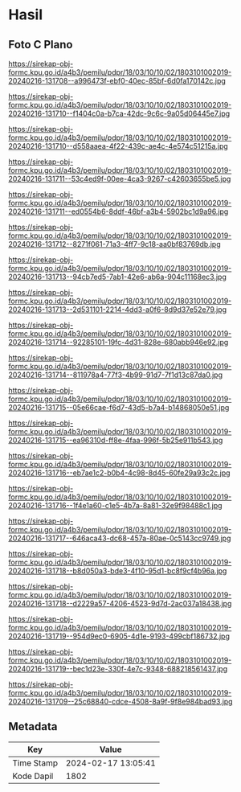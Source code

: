 # Hasil

## Foto C Plano

https://sirekap-obj-formc.kpu.go.id/a4b3/pemilu/pdpr/18/03/10/10/02/1803101002019-20240216-131708--a996473f-ebf0-40ec-85bf-6d0fa170142c.jpg

https://sirekap-obj-formc.kpu.go.id/a4b3/pemilu/pdpr/18/03/10/10/02/1803101002019-20240216-131710--f1404c0a-b7ca-42dc-9c6c-9a05d06445e7.jpg

https://sirekap-obj-formc.kpu.go.id/a4b3/pemilu/pdpr/18/03/10/10/02/1803101002019-20240216-131710--d558aaea-4f22-439c-ae4c-4e574c51215a.jpg

https://sirekap-obj-formc.kpu.go.id/a4b3/pemilu/pdpr/18/03/10/10/02/1803101002019-20240216-131711--53c4ed9f-00ee-4ca3-9267-c42603655be5.jpg

https://sirekap-obj-formc.kpu.go.id/a4b3/pemilu/pdpr/18/03/10/10/02/1803101002019-20240216-131711--ed0554b6-8ddf-46bf-a3b4-5902bc1d9a96.jpg

https://sirekap-obj-formc.kpu.go.id/a4b3/pemilu/pdpr/18/03/10/10/02/1803101002019-20240216-131712--8271f061-71a3-4ff7-9c18-aa0bf83769db.jpg

https://sirekap-obj-formc.kpu.go.id/a4b3/pemilu/pdpr/18/03/10/10/02/1803101002019-20240216-131713--94cb7ed5-7ab1-42e6-ab6a-904c11168ec3.jpg

https://sirekap-obj-formc.kpu.go.id/a4b3/pemilu/pdpr/18/03/10/10/02/1803101002019-20240216-131713--2d531101-2214-4dd3-a0f6-8d9d37e52e79.jpg

https://sirekap-obj-formc.kpu.go.id/a4b3/pemilu/pdpr/18/03/10/10/02/1803101002019-20240216-131714--92285101-19fc-4d31-828e-680abb946e92.jpg

https://sirekap-obj-formc.kpu.go.id/a4b3/pemilu/pdpr/18/03/10/10/02/1803101002019-20240216-131714--811978a4-77f3-4b99-91d7-7f1d13c87da0.jpg

https://sirekap-obj-formc.kpu.go.id/a4b3/pemilu/pdpr/18/03/10/10/02/1803101002019-20240216-131715--05e66cae-f6d7-43d5-b7a4-b14868050e51.jpg

https://sirekap-obj-formc.kpu.go.id/a4b3/pemilu/pdpr/18/03/10/10/02/1803101002019-20240216-131715--ea96310d-ff8e-4faa-996f-5b25e911b543.jpg

https://sirekap-obj-formc.kpu.go.id/a4b3/pemilu/pdpr/18/03/10/10/02/1803101002019-20240216-131716--eb7ae1c2-b0b4-4c98-8d45-60fe29a93c2c.jpg

https://sirekap-obj-formc.kpu.go.id/a4b3/pemilu/pdpr/18/03/10/10/02/1803101002019-20240216-131716--1f4e1a60-c1e5-4b7a-8a81-32e9f98488c1.jpg

https://sirekap-obj-formc.kpu.go.id/a4b3/pemilu/pdpr/18/03/10/10/02/1803101002019-20240216-131717--646aca43-dc68-457a-80ae-0c5143cc9749.jpg

https://sirekap-obj-formc.kpu.go.id/a4b3/pemilu/pdpr/18/03/10/10/02/1803101002019-20240216-131718--b8d050a3-bde3-4f10-95d1-bc8f9cf4b96a.jpg

https://sirekap-obj-formc.kpu.go.id/a4b3/pemilu/pdpr/18/03/10/10/02/1803101002019-20240216-131718--d2229a57-4206-4523-9d7d-2ac037a18438.jpg

https://sirekap-obj-formc.kpu.go.id/a4b3/pemilu/pdpr/18/03/10/10/02/1803101002019-20240216-131719--954d9ec0-6905-4d1e-9193-499cbf186732.jpg

https://sirekap-obj-formc.kpu.go.id/a4b3/pemilu/pdpr/18/03/10/10/02/1803101002019-20240216-131719--bec1d23e-330f-4e7c-9348-688218561437.jpg

https://sirekap-obj-formc.kpu.go.id/a4b3/pemilu/pdpr/18/03/10/10/02/1803101002019-20240216-131709--25c68840-cdce-4508-8a9f-9f8e984bad93.jpg


## Metadata

| Key        | Value               |
| ---------- | ------------------- |
| Time Stamp | 2024-02-17 13:05:41 |
| Kode Dapil | 1802                |



